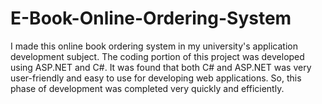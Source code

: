 # E-Book-Online-Ordering-System

I made this online book ordering system in my university's application development subject. The coding portion of this project was developed using ASP.NET and C#. It was found that both C# and ASP.NET was very user-friendly and easy to use for developing web applications. So, this phase of development was completed very quickly and efficiently.
 
